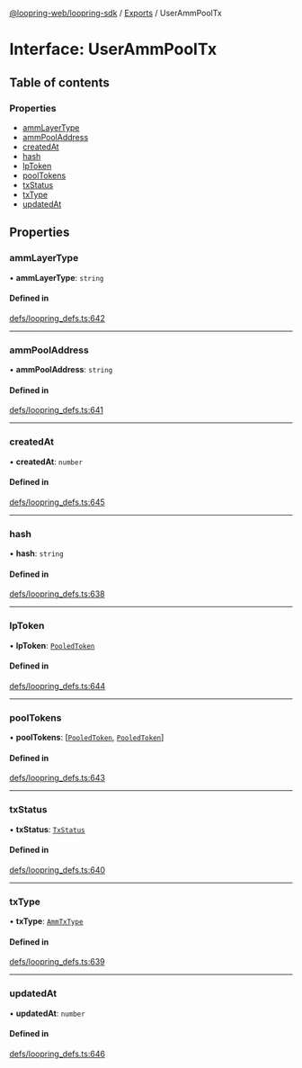 [@loopring-web/loopring-sdk](../README.md) / [Exports](../modules.md) / UserAmmPoolTx

# Interface: UserAmmPoolTx

## Table of contents

### Properties

- [ammLayerType](UserAmmPoolTx.md#ammlayertype)
- [ammPoolAddress](UserAmmPoolTx.md#ammpooladdress)
- [createdAt](UserAmmPoolTx.md#createdat)
- [hash](UserAmmPoolTx.md#hash)
- [lpToken](UserAmmPoolTx.md#lptoken)
- [poolTokens](UserAmmPoolTx.md#pooltokens)
- [txStatus](UserAmmPoolTx.md#txstatus)
- [txType](UserAmmPoolTx.md#txtype)
- [updatedAt](UserAmmPoolTx.md#updatedat)

## Properties

### ammLayerType

• **ammLayerType**: `string`

#### Defined in

[defs/loopring_defs.ts:642](https://github.com/Loopring/loopring_sdk/blob/6d0be7c/src/defs/loopring_defs.ts#L642)

___

### ammPoolAddress

• **ammPoolAddress**: `string`

#### Defined in

[defs/loopring_defs.ts:641](https://github.com/Loopring/loopring_sdk/blob/6d0be7c/src/defs/loopring_defs.ts#L641)

___

### createdAt

• **createdAt**: `number`

#### Defined in

[defs/loopring_defs.ts:645](https://github.com/Loopring/loopring_sdk/blob/6d0be7c/src/defs/loopring_defs.ts#L645)

___

### hash

• **hash**: `string`

#### Defined in

[defs/loopring_defs.ts:638](https://github.com/Loopring/loopring_sdk/blob/6d0be7c/src/defs/loopring_defs.ts#L638)

___

### lpToken

• **lpToken**: [`PooledToken`](PooledToken.md)

#### Defined in

[defs/loopring_defs.ts:644](https://github.com/Loopring/loopring_sdk/blob/6d0be7c/src/defs/loopring_defs.ts#L644)

___

### poolTokens

• **poolTokens**: [[`PooledToken`](PooledToken.md), [`PooledToken`](PooledToken.md)]

#### Defined in

[defs/loopring_defs.ts:643](https://github.com/Loopring/loopring_sdk/blob/6d0be7c/src/defs/loopring_defs.ts#L643)

___

### txStatus

• **txStatus**: [`TxStatus`](../enums/TxStatus.md)

#### Defined in

[defs/loopring_defs.ts:640](https://github.com/Loopring/loopring_sdk/blob/6d0be7c/src/defs/loopring_defs.ts#L640)

___

### txType

• **txType**: [`AmmTxType`](../enums/AmmTxType.md)

#### Defined in

[defs/loopring_defs.ts:639](https://github.com/Loopring/loopring_sdk/blob/6d0be7c/src/defs/loopring_defs.ts#L639)

___

### updatedAt

• **updatedAt**: `number`

#### Defined in

[defs/loopring_defs.ts:646](https://github.com/Loopring/loopring_sdk/blob/6d0be7c/src/defs/loopring_defs.ts#L646)
